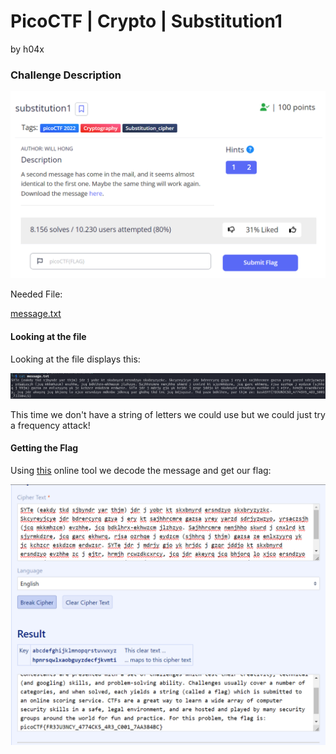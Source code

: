 # PicoCTF | Crypto | Substitution1

by h04x

### Challenge Description 

![](./description.png)

Needed File:

[message.txt](./message.txt)

#### Looking at the file 

Looking at the file displays this:

![](./message.png)

This time we don't have a string of letters we could use but we could just try a frequency attack! 
 
#### Getting the Flag

Using [this](https://www.guballa.de/substitution-solver) online tool we decode the message and get our flag:

![](./flag.png)